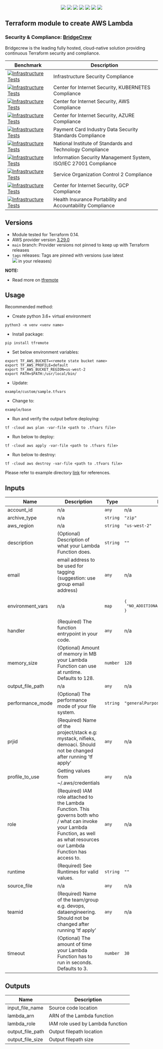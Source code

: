 <p align="center">
    <a href="https://github.com/tomarv2/terraform-aws-lambda/actions/workflows/unit_test.yml" alt="Unit Tests">
        <img src="https://github.com/tomarv2/terraform-aws-lambda/actions/workflows/unit_test.yml/badge.svg?branch=main" /></a>
    <a href="https://www.apache.org/licenses/LICENSE-2.0" alt="license">
        <img src="https://img.shields.io/github/license/tomarv2/terraform-aws-lambda" /></a>
    <a href="https://github.com/tomarv2/terraform-aws-lambda/tags" alt="GitHub tag">
        <img src="https://img.shields.io/github/v/tag/tomarv2/terraform-aws-lambda" /></a>
    <a href="https://github.com/tomarv2/terraform-aws-lambda/pulse" alt="Activity">
        <img src="https://img.shields.io/github/commit-activity/m/tomarv2/terraform-aws-lambda" /></a>
    <a href="https://stackoverflow.com/users/6679867/tomarv2" alt="Stack Exchange reputation">
        <img src="https://img.shields.io/stackexchange/stackoverflow/r/6679867"></a>
    <a href="https://discord.gg/XH975bzN" alt="chat on Discord">
        <img src="https://img.shields.io/discord/813961944443912223?logo=discord"></a>
    <a href="https://twitter.com/intent/follow?screen_name=varuntomar2019" alt="follow on Twitter">
        <img src="https://img.shields.io/twitter/follow/varuntomar2019?style=social&logo=twitter"></a>
</p>

## Terraform module to create AWS Lambda

### Security & Compliance: [BridgeCrew](https://bridgecrew.io/)

Bridgecrew is the leading fully hosted, cloud-native solution providing continuous Terraform security and compliance.

| Benchmark | Description |
|--------|---------------|
| [![Infrastructure Tests](https://www.bridgecrew.cloud/badges/github/tomarv2/terraform-aws-lambda/general)](https://www.bridgecrew.cloud/link/badge?vcs=github&fullRepo=tomarv2%2Fterraform-aws-lambda&benchmark=INFRASTRUCTURE+SECURITY) | Infrastructure Security Compliance |
| [![Infrastructure Tests](https://www.bridgecrew.cloud/badges/github/tomarv2/terraform-aws-lambda/cis_kubernetes)](https://www.bridgecrew.cloud/link/badge?vcs=github&fullRepo=tomarv2%2Fterraform-aws-lambda&benchmark=CIS+KUBERNETES+V1.5)| Center for Internet Security, KUBERNETES Compliance |
| [![Infrastructure Tests](https://www.bridgecrew.cloud/badges/github/tomarv2/terraform-aws-lambda/cis_aws)](https://www.bridgecrew.cloud/link/badge?vcs=github&fullRepo=tomarv2%2Fterraform-aws-lambda&benchmark=CIS+AWS+V1.2) | Center for Internet Security, AWS Compliance |
| [![Infrastructure Tests](https://www.bridgecrew.cloud/badges/github/tomarv2/terraform-aws-lambda/cis_azure)](https://www.bridgecrew.cloud/link/badge?vcs=github&fullRepo=tomarv2%2Fterraform-aws-lambda&benchmark=CIS+AZURE+V1.1) | Center for Internet Security, AZURE Compliance |
| [![Infrastructure Tests](https://www.bridgecrew.cloud/badges/github/tomarv2/terraform-aws-lambda/pci)](https://www.bridgecrew.cloud/link/badge?vcs=github&fullRepo=tomarv2%2Fterraform-aws-lambda&benchmark=PCI-DSS+V3.2) | Payment Card Industry Data Security Standards Compliance |
| [![Infrastructure Tests](https://www.bridgecrew.cloud/badges/github/tomarv2/terraform-aws-lambda/nist)](https://www.bridgecrew.cloud/link/badge?vcs=github&fullRepo=tomarv2%2Fterraform-aws-lambda&benchmark=NIST-800-53) | National Institute of Standards and Technology Compliance |
| [![Infrastructure Tests](https://www.bridgecrew.cloud/badges/github/tomarv2/terraform-aws-lambda/iso)](https://www.bridgecrew.cloud/link/badge?vcs=github&fullRepo=tomarv2%2Fterraform-aws-lambda&benchmark=ISO27001) | Information Security Management System, ISO/IEC 27001 Compliance |
| [![Infrastructure Tests](https://www.bridgecrew.cloud/badges/github/tomarv2/terraform-aws-lambda/soc2)](https://www.bridgecrew.cloud/link/badge?vcs=github&fullRepo=tomarv2%2Fterraform-aws-lambda&benchmark=SOC2)| Service Organization Control 2 Compliance |
| [![Infrastructure Tests](https://www.bridgecrew.cloud/badges/github/tomarv2/terraform-aws-lambda/cis_gcp)](https://www.bridgecrew.cloud/link/badge?vcs=github&fullRepo=tomarv2%2Fterraform-aws-lambda&benchmark=CIS+GCP+V1.1) | Center for Internet Security, GCP Compliance |
| [![Infrastructure Tests](https://www.bridgecrew.cloud/badges/github/tomarv2/terraform-aws-lambda/hipaa)](https://www.bridgecrew.cloud/link/badge?vcs=github&fullRepo=tomarv2%2Fterraform-aws-lambda&benchmark=HIPAA) | Health Insurance Portability and Accountability Compliance |

## Versions

- Module tested for Terraform 0.14.
- AWS provider version [3.29.0](https://registry.terraform.io/providers/hashicorp/aws/latest)
- `main` branch: Provider versions not pinned to keep up with Terraform releases
- `tags` releases: Tags are pinned with versions (use latest     
        <a href="https://github.com/tomarv2/terraform-aws-lambda/tags" alt="GitHub tag">
        <img src="https://img.shields.io/github/v/tag/tomarv2/terraform-aws-lambda" /></a>
  in your releases)

**NOTE:** 

- Read more on [tfremote](https://github.com/tomarv2/tfremote)

## Usage

Recommended method:

- Create python 3.6+ virtual environment 
```
python3 -m venv <venv name>
```

- Install package:
```
pip install tfremote
```

- Set below environment variables:
```
export TF_AWS_BUCKET=<remote state bucket name>
export TF_AWS_PROFILE=default
export TF_AWS_BUCKET_REGION=us-west-2
export PATH=$PATH:/usr/local/bin/
```  

- Update:
```
example/custom/sample.tfvars
```

- Change to: 
```
example/base
``` 

- Run and verify the output before deploying:
```
tf -cloud aws plan -var-file <path to .tfvars file>
```

- Run below to deploy:
```
tf -cloud aws apply -var-file <path to .tfvars file>
```

- Run below to destroy:
```
tf -cloud aws destroy -var-file <path to .tfvars file>
```

Please refer to example directory [link](example/README.md) for references.

## Inputs

| Name | Description | Type | Default | Required |
|------|-------------|------|---------|:--------:|
| account\_id | n/a | `any` | n/a | yes |
| archive\_type | n/a | `string` | `"zip"` | no |
| aws\_region | n/a | `string` | `"us-west-2"` | no |
| description | (Optional) Description of what your Lambda Function does. | `string` | `""` | no |
| email | email address to be used for tagging (suggestion: use group email address) | `any` | n/a | yes |
| environment\_vars | n/a | `map` | <pre>{<br>  "NO_ADDITIONAL_BUILD_VARS": "TRUE"<br>}</pre> | no |
| handler | (Required) The function entrypoint in your code. | `any` | n/a | yes |
| memory\_size | (Optional) Amount of memory in MB your Lambda Function can use at runtime. Defaults to 128. | `number` | `128` | no |
| output\_file\_path | n/a | `any` | n/a | yes |
| performance\_mode | (Optional) The performance mode of your file system. | `string` | `"generalPurpose"` | no |
| prjid | (Required) Name of the project/stack e.g: mystack, nifieks, demoaci. Should not be changed after running 'tf apply' | `any` | n/a | yes |
| profile\_to\_use | Getting values from ~/.aws/credentials | `any` | n/a | yes |
| role | (Required) IAM role attached to the Lambda Function. This governs both who / what can invoke your Lambda Function, as well as what resources our Lambda Function has access to. | `any` | n/a | yes |
| runtime | (Required) See Runtimes for valid values. | `string` | `""` | no |
| source\_file | n/a | `any` | n/a | yes |
| teamid | (Required) Name of the team/group e.g. devops, dataengineering. Should not be changed after running 'tf apply' | `any` | n/a | yes |
| timeout | (Optional) The amount of time your Lambda Function has to run in seconds. Defaults to 3. | `number` | `30` | no |

## Outputs

| Name | Description |
|------|-------------|
| input\_file\_name | Source code location |
| lambda\_arn | ARN of the Lambda function |
| lambda\_role | IAM role used by Lambda function |
| output\_file\_path | Output filepath location |
| output\_file\_size | Output filepath size |

